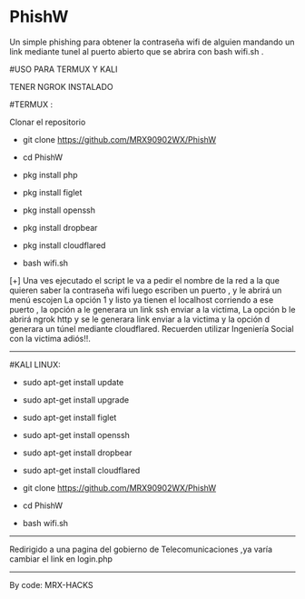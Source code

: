 # PhishW
Un simple phishing para obtener la contraseña wifi de alguien mandando un link mediante tunel al puerto abierto que se abrira con bash wifi.sh .

#USO PARA TERMUX Y KALI

TENER NGROK INSTALADO

#TERMUX :

Clonar el repositorio

- git clone https://github.com/MRX90902WX/PhishW

- cd PhishW

- pkg install php

- pkg install figlet

- pkg install openssh

- pkg install dropbear 

- pkg install cloudflared

- bash wifi.sh

[+] Una ves ejecutado el script le va a pedir el nombre
de la red a la que quieren saber la contraseña wifi
luego escriben un puerto , y le abrirá un menú escojen
La opción 1 y listo ya tienen el localhost
corriendo a ese puerto , la opción a le generara un link ssh enviar a la victima,
La opción b le abrirá ngrok http y se le generara link enviar a la victima y la opción d generara un túnel mediante cloudflared.
Recuerden utilizar
Ingeniería Social con la victima adiós!!.
 
*****
#KALI LINUX:

- sudo apt-get install update

- sudo apt-get install upgrade

- sudo apt-get install figlet

- sudo apt-get install openssh

- sudo apt-get install dropbear

- sudo apt-get install cloudflared

- git clone https://github.com/MRX90902WX/PhishW

- cd PhishW 

- bash wifi.sh

*****
Redirigido a una pagina del gobierno de Telecomunicaciones ,ya varía cambiar el link en login.php
*****

By code: MRX-HACKS



